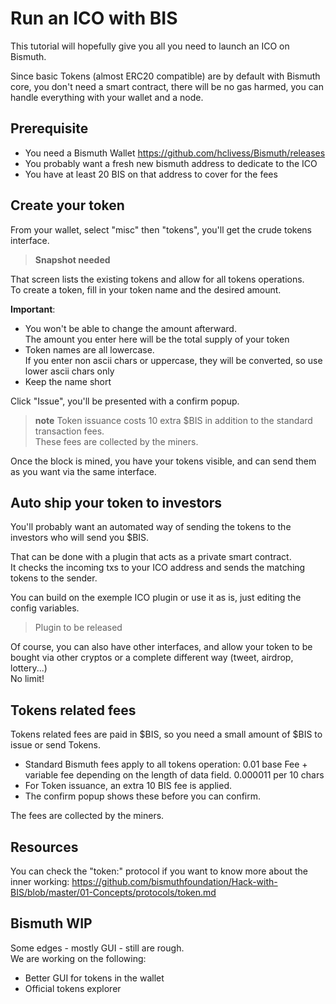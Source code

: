 # Run an ICO with BIS

This tutorial will hopefully give you all you need to launch an ICO on Bismuth.

Since basic Tokens (almost ERC20 compatible) are by default with Bismuth core, you don't need a smart contract, there will be no gas harmed, you can handle everything with your wallet and a node.

## Prerequisite

- You need a Bismuth Wallet https://github.com/hclivess/Bismuth/releases
- You probably want a fresh new bismuth address to dedicate to the ICO
- You have at least 20 BIS on that address to cover for the fees

## Create your token

From your wallet, select "misc" then "tokens", you'll get the crude tokens interface.

> **Snapshot needed**

That screen lists the existing tokens and allow for all tokens operations.  
To create a token, fill in your token name and the desired amount.  

**Important**:
- You won't be able to change the amount afterward.  
  The amount you enter here will be the total supply of your token
- Token names are all lowercase.  
  If you enter non ascii chars or uppercase, they will be converted, so use lower ascii chars only
- Keep the name short

Click "Issue", you'll be presented with a confirm popup.

> **note** Token issuance costs 10 extra $BIS in addition to the standard transaction fees.  
These fees are collected by the miners.

Once the block is mined, you have your tokens visible, and can send them as you want via the same interface.

## Auto ship your token to investors

You'll probably want an automated way of sending the tokens to the investors who will send you $BIS.

That can be done with a plugin that acts as a private smart contract.  
It checks the incoming txs to your ICO address and sends the matching tokens to the sender.

You can build on the exemple ICO plugin or use it as is, just editing the config variables.

> Plugin to be released

Of course, you can also have other interfaces, and allow your token to be bought via other cryptos or a complete different way (tweet, airdrop, lottery...)  
No limit!


## Tokens related fees

Tokens related fees are paid in $BIS, so you need a small amount of $BIS to issue or send Tokens.

- Standard Bismuth fees apply to all tokens operation: 0.01 base Fee + variable fee depending on the length of data field. 0.000011 per 10 chars
- For Token issuance, an extra 10 BIS fee is applied.
- The confirm popup shows these before you can confirm.

The fees are collected by the miners.

## Resources

You can check the "token:" protocol if you want to know more about the inner working: https://github.com/bismuthfoundation/Hack-with-BIS/blob/master/01-Concepts/protocols/token.md

## Bismuth WIP

Some edges - mostly GUI - still are rough.  
We are working on the following:

- Better GUI for tokens in the wallet
- Official tokens explorer
